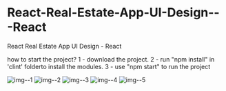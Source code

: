 # React-Real-Estate-App-UI-Design---React
React Real Estate App UI Design - React

how to start the project?
1 - download the project.
2 - run "npm install" in 'clint' folderto install the modules.
3 - use "npm start" to run the project

![img--1](https://github.com/user-attachments/assets/d2c2501a-a895-42c2-97e0-a28357df9c69)
![img--2](https://github.com/user-attachments/assets/03f6c335-72f5-4a18-9d9d-cac48a793993)
![img--3](https://github.com/user-attachments/assets/856fa5a6-c299-4d8f-be7d-775bbc07a39c)
![img--4](https://github.com/user-attachments/assets/2a3b40cb-0e0b-4369-9ca8-b2db6ae57622)
![img--5](https://github.com/user-attachments/assets/1f726135-4d60-41fe-9785-2060d174778e)

